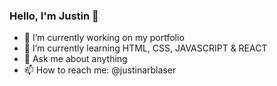### Hello, I'm Justin 👋

- 🔭 I’m currently working on my portfolio
- 🌱 I’m currently learning HTML, CSS, JAVASCRIPT & REACT
- 💬 Ask me about anything
- 📫 How to reach me: @justinarblaser

